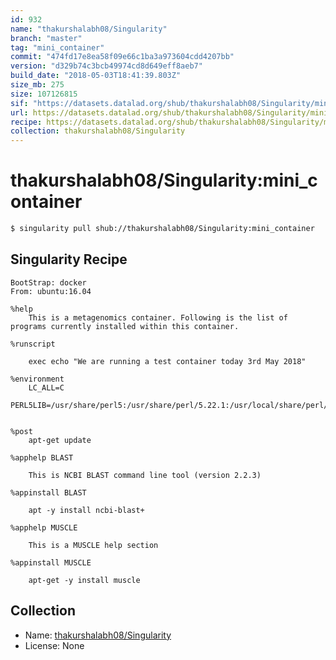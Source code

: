 ```yaml
---
id: 932
name: "thakurshalabh08/Singularity"
branch: "master"
tag: "mini_container"
commit: "474fd17e8ea58f09e66c1ba3a973604cdd4207bb"
version: "d329b74c3bcb49974cd8d649eff8aeb7"
build_date: "2018-05-03T18:41:39.803Z"
size_mb: 275
size: 107126815
sif: "https://datasets.datalad.org/shub/thakurshalabh08/Singularity/mini_container/2018-05-03-474fd17e-d329b74c/d329b74c3bcb49974cd8d649eff8aeb7.simg"
url: https://datasets.datalad.org/shub/thakurshalabh08/Singularity/mini_container/2018-05-03-474fd17e-d329b74c/
recipe: https://datasets.datalad.org/shub/thakurshalabh08/Singularity/mini_container/2018-05-03-474fd17e-d329b74c/Singularity
collection: thakurshalabh08/Singularity
---
```


# thakurshalabh08/Singularity:mini_container

```bash
$ singularity pull shub://thakurshalabh08/Singularity:mini_container
```

## Singularity Recipe

```singularity
BootStrap: docker
From: ubuntu:16.04

%help
	This is a metagenomics container. Following is the list of programs currently installed within this container.

%runscript

	exec echo "We are running a test container today 3rd May 2018"

%environment
	LC_ALL=C
	PERL5LIB=/usr/share/perl5:/usr/share/perl/5.22.1:/usr/local/share/perl/5.22.1


%post
	apt-get update

%apphelp BLAST

	This is NCBI BLAST command line tool (version 2.2.3)

%appinstall BLAST

	apt -y install ncbi-blast+

%apphelp MUSCLE

	This is a MUSCLE help section

%appinstall MUSCLE

	apt-get -y install muscle
```

## Collection

 - Name: [thakurshalabh08/Singularity](https://github.com/thakurshalabh08/Singularity)
 - License: None

